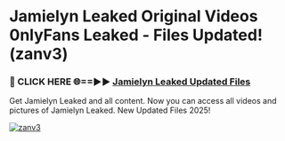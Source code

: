 # Jamielyn Leaked Original Videos 0nlyFans Leaked - Files Updated! (zanv3)

<h3>🔴 CLICK HERE 🌐==►► <a href="https://tinyurl.com/2m67pmp6" rel="nofollow">Jamielyn Leaked Updated Files</a></h3>

Get Jamielyn Leaked and all content. Now you can access all videos and pictures of Jamielyn Leaked. New Updated Files 2025!

[![zanv3](https://i.imgur.com/H4QAA4z.gif)](https://tinyurl.com/2m67pmp6)